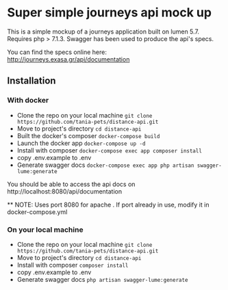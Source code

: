 # Super simple journeys api mock up

This is a simple mockup of a journeys application built on lumen 5.7.
Requires php > 7.1.3.
Swagger has been used to produce the api's specs.

You can find the specs online here: http://journeys.exasa.gr/api/documentation

## Installation

### With docker

- Clone the repo on your local machine
```git clone https://github.com/tania-pets/distance-api.git```
- Move to project's directory
```cd distance-api```
- Built the docker's composer
```docker-compose build```
- Launch the docker app
```docker-compose up -d```
- Install with composer
```docker-compose exec app composer install```
- copy .env.example  to .env
- Generate swagger docs
```docker-compose exec app php artisan swagger-lume:generate```

You should be able to access the api docs on http://localhost:8080/api/documentation

** NOTE: Uses port 8080 for apache . If port already in use, modify it in docker-compose.yml



### On your local machine

- Clone the repo on your local machine
```git clone https://github.com/tania-pets/distance-api.git```
- Move to project's directory
```cd distance-api```
- Install with composer
```composer install```
- copy .env.example  to .env
- Generate swagger docs
```php artisan swagger-lume:generate```

